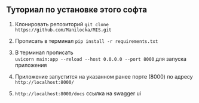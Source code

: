 ## Туториал по установке этого софта

1. Клонировать репозиторий
```git clone https://github.com/Manilocka/MIS.git```

2. Прописать в терминал ```pip install -r requirements.txt``` 

3. В терминал прописать  
```uvicorn main:app --reload --host 0.0.0.0 --port 8000```
 для запуска приложения

4. Приложение запустится на указанном ранее порте (8000) по адресу ```http://localhost:8000/```

4. ```http://localhost:8000/docs``` ссылка на swagger ui